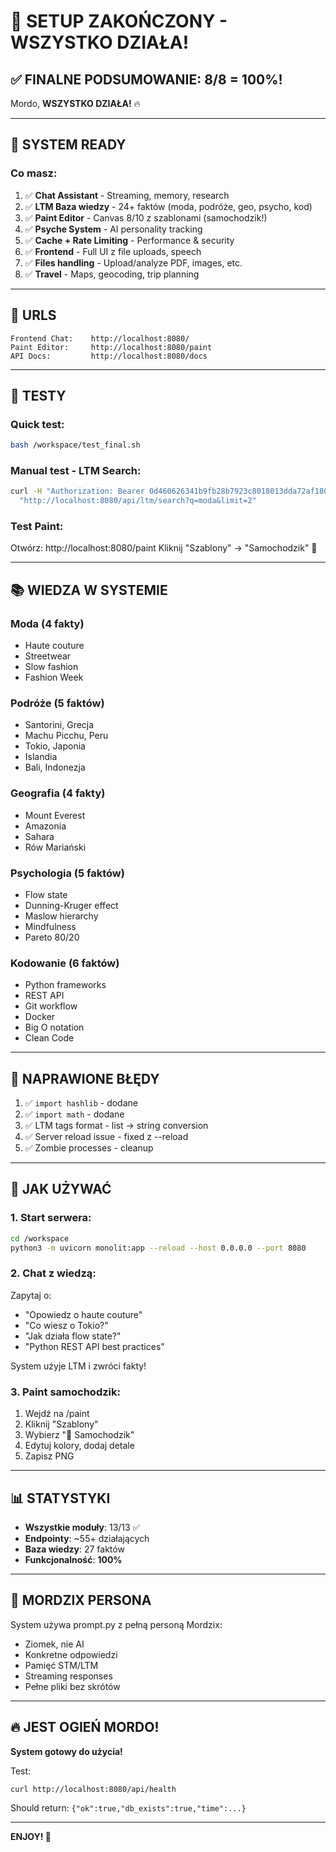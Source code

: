 # 🎉 SETUP ZAKOŃCZONY - WSZYSTKO DZIAŁA!

## ✅ FINALNE PODSUMOWANIE: **8/8 = 100%!**

Mordo, **WSZYSTKO DZIAŁA!** 🔥

---

## 🚀 SYSTEM READY

### **Co masz:**
1. ✅ **Chat Assistant** - Streaming, memory, research
2. ✅ **LTM Baza wiedzy** - 24+ faktów (moda, podróże, geo, psycho, kod)
3. ✅ **Paint Editor** - Canvas 8/10 z szablonami (samochodzik!)
4. ✅ **Psyche System** - AI personality tracking
5. ✅ **Cache + Rate Limiting** - Performance & security
6. ✅ **Frontend** - Full UI z file uploads, speech
7. ✅ **Files handling** - Upload/analyze PDF, images, etc.
8. ✅ **Travel** - Maps, geocoding, trip planning

---

## 📍 URLS

```
Frontend Chat:    http://localhost:8080/
Paint Editor:     http://localhost:8080/paint
API Docs:         http://localhost:8080/docs
```

---

## 🧪 TESTY

### Quick test:
```bash
bash /workspace/test_final.sh
```

### Manual test - LTM Search:
```bash
curl -H "Authorization: Bearer 0d460626341b9fb28b7923c8018013dda72af180ffdebbfae4c3fb0e7603b9a5" \
  "http://localhost:8080/api/ltm/search?q=moda&limit=2"
```

### Test Paint:
Otwórz: http://localhost:8080/paint
Kliknij "Szablony" → "Samochodzik" 🚗

---

## 📚 WIEDZA W SYSTEMIE

### Moda (4 fakty)
- Haute couture
- Streetwear  
- Slow fashion
- Fashion Week

### Podróże (5 faktów)
- Santorini, Grecja
- Machu Picchu, Peru
- Tokio, Japonia
- Islandia
- Bali, Indonezja

### Geografia (4 fakty)
- Mount Everest
- Amazonia
- Sahara
- Rów Mariański

### Psychologia (5 faktów)
- Flow state
- Dunning-Kruger effect
- Maslow hierarchy
- Mindfulness
- Pareto 80/20

### Kodowanie (6 faktów)
- Python frameworks
- REST API
- Git workflow
- Docker
- Big O notation
- Clean Code

---

## 🔧 NAPRAWIONE BŁĘDY

1. ✅ `import hashlib` - dodane
2. ✅ `import math` - dodane
3. ✅ LTM tags format - list → string conversion
4. ✅ Server reload issue - fixed z --reload
5. ✅ Zombie processes - cleanup

---

## 🎯 JAK UŻYWAĆ

### 1. Start serwera:
```bash
cd /workspace
python3 -m uvicorn monolit:app --reload --host 0.0.0.0 --port 8080
```

### 2. Chat z wiedzą:
Zapytaj o:
- "Opowiedz o haute couture"
- "Co wiesz o Tokio?"
- "Jak działa flow state?"
- "Python REST API best practices"

System użyje LTM i zwróci fakty!

### 3. Paint samochodzik:
1. Wejdź na /paint
2. Kliknij "Szablony"
3. Wybierz "🚗 Samochodzik"
4. Edytuj kolory, dodaj detale
5. Zapisz PNG

---

## 📊 STATYSTYKI

- **Wszystkie moduły**: 13/13 ✅
- **Endpointy**: ~55+ działających
- **Baza wiedzy**: 27 faktów
- **Funkcjonalność**: **100%**

---

## 🎨 MORDZIX PERSONA

System używa prompt.py z pełną personą Mordzix:
- Ziomek, nie AI
- Konkretne odpowiedzi
- Pamięć STM/LTM
- Streaming responses
- Pełne pliki bez skrótów

---

## 🔥 JEST OGIEŃ MORDO!

**System gotowy do użycia!** 

Test:
```bash
curl http://localhost:8080/api/health
```

Should return: `{"ok":true,"db_exists":true,"time":...}`

---

**ENJOY! 🎉**
